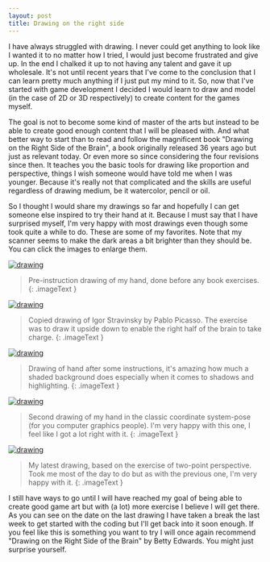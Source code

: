 ```yaml
---
layout: post
title: Drawing on the right side
---
```


I have always struggled with drawing. I never could get anything to look like I wanted it to no matter how I tried, I would just become frustrated and give up. In the end I chalked it up to not having any talent and gave it up wholesale. It's not until recent years that I've come to the conclusion that I can learn pretty much anything if I just put my mind to it. So, now that I've started with game development I decided I would learn to draw and model (in the case of 2D or 3D respectively) to create content for the games myself.

The goal is not to become some kind of master of the arts but instead to be able to create good enough content that I will be pleased with. And what better way to start than to read and follow the magnificent book "Drawing on the Right Side of the Brain", a book originally released 36 years ago but just as relevant today. Or even more so since considering the four revisions since then. It teaches you the basic tools for drawing like proportion and perspective, things I wish someone would have told me when I was younger. Because it's really not that complicated and the skills are useful regardless of drawing medium, be it watercolor, pencil or oil.

So I thought I would share my drawings so far and hopefully I can get someone else inspired to try their hand at it. Because I must say that I have surprised myself, I'm very happy with most drawings even though some took quite a while to do. These are some of my favorites. Note that my scanner seems to make the dark areas a bit brighter than they should be. You can click the images to enlarge them.

[![drawing](/images/20141231_Pre-instruction_my_hand_resized.jpg)](/images/20141231_Pre-instruction_my_hand_resized.jpg)

> Pre-instruction drawing of my hand, done before any book exercises.
{: .imageText }

[![drawing](/images/20150102_Igor_Stravinsky_resized.jpg)](/images/20150102_Igor_Stravinsky_resized.jpg)

> Copied drawing of Igor Stravinsky by Pablo Picasso. The exercise was to draw it upside down to enable the right half of the brain to take charge.
{: .imageText }

[![drawing](/images/20150108_Claw_hand_resized.jpg)](/images/20150108_Claw_hand_resized.jpg)

> Drawing of hand after some instructions, it's amazing how much a shaded background does especially when it comes to shadows and highlighting.
{: .imageText }

[![drawing](/images/20150109_Coordinate_system_hand_resized.jpg)](/images/20150109_Coordinate_system_hand_resized.jpg)

> Second drawing of my hand in the classic coordinate system-pose (for you computer graphics people). I'm very happy with this one, I feel like I got a lot right with it.
{: .imageText }

[![drawing](/images/20150113_Soffa_corner_resized.jpg)](/images/20150113_Soffa_corner_resized.jpg)

> My latest drawing, based on the exercise of two-point perspective. Took me most of the day to do but as with the previous one, I'm very happy with it.
{: .imageText }

I still have ways to go until I will have reached my goal of being able to create good game art but with (a lot) more exercise I believe I will get there. As you can see on the date on the last drawing I have taken a break the last week to get started with the coding but I'll get back into it soon enough. If you feel like this is something you want to try I will once again recommend "Drawing on the Right Side of the Brain" by Betty Edwards. You might just surprise yourself.